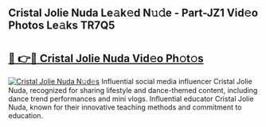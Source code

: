 ## Cristal Jolie Nuda Le𝚊k𝚎d N𝚞𝚍e - Part-JZ1 Vid𝚎o Photos Le𝚊ks TR7Q5

# <h2><a href="http://fbdo7oz.evod.top/?m=Cristal+Jolie+Nuda">🔗 👉🔴 Cristal Jolie Nuda Vid𝚎o Ph𝚘t𝚘s</a></h2>

[![Cristal Jolie Nuda N𝚞d𝚎s](https://i.imgur.com/8V9OHl7.gif)](http://fbdo7oz.evod.top/?m=Cristal+Jolie+Nuda)
Influential social media influencer Cristal Jolie Nuda, recognized for sharing lifestyle and dance-themed content, including dance trend performances and mini vlogs. Influential educator Cristal Jolie Nuda, known for their innovative teaching methods and commitment to education. 
